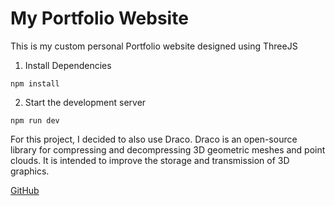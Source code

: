 # My Portfolio Website

This is my custom personal Portfolio website designed using ThreeJS



1. Install Dependencies

`npm install`

2. Start the development server

`npm run dev`



For this project, I decided to also use Draco. Draco is an open-source library for compressing and decompressing 3D geometric meshes and point clouds. It is intended to improve the storage and transmission of 3D graphics.

[GitHub](https://github.com/google/draco)

